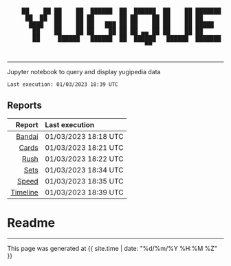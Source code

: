 <div align='center'>
    <pre>
    ██    ██ ██    ██  ██████  ██  ██████  ██    ██ ███████ ██████  ██    ██ 
     ██  ██  ██    ██ ██       ██ ██    ██ ██    ██ ██      ██   ██  ██  ██  
      ████   ██    ██ ██   ███ ██ ██    ██ ██    ██ █████   ██████    ████   
       ██    ██    ██ ██    ██ ██ ██ ▄▄ ██ ██    ██ ██      ██   ██    ██    
       ██     ██████   ██████  ██  ██████   ██████  ███████ ██   ██    ██    
                                      ▀▀                                     
    </pre>
</div>

---

Jupyter notebook to query and display yugipedia data

    Last execution: 01/03/2023 18:39 UTC

## Reports

|                    Report | Last execution       |
| -------------------------:|:-------------------- |
| [Bandai](Bandai.html) | 01/03/2023 18:18 UTC |
| [Cards](Cards.html) | 01/03/2023 18:21 UTC |
| [Rush](Rush.html) | 01/03/2023 18:22 UTC |
| [Sets](Sets.html) | 01/03/2023 18:34 UTC |
| [Speed](Speed.html) | 01/03/2023 18:35 UTC |
| [Timeline](Timeline.html) | 01/03/2023 18:39 UTC |

# Readme

---

This page was generated at <time datetime="{{ site.time | date_to_xmlschema }}">{{ site.time | date: "%d/%m/%Y %H:%M %Z" }}</time>
